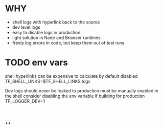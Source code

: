 # WHY

- shell logs with hyperlink back to the source
- dev level logs
- easy to disable logs in production
- light solution in Node and Browser runtimes
- freely log errors in code, but keep them out of test runs

# TODO env vars
shell hyperlinks can be expensive to calculate
  by default disabled
TF_SHELL_LINKS=$TF_SHELL_LINKS,logs

Dev logs should never be leaked to production
  must be manually enabled in the shell
  consider disabling the env variable if building for production
  TF_LOGGER_DEV=1

# ..
